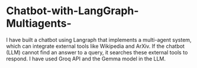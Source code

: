 # Chatbot-with-LangGraph-Multiagents-
I have built a chatbot using Langraph that implements a multi-agent system, which can integrate external tools like Wikipedia and ArXiv. If the chatbot (LLM) cannot find an answer to a query, it searches these external tools to respond. I have used Groq API and the Gemma model in the LLM.
